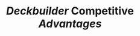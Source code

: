 ---
layout: Four Columns With Titles
title: "***Deckbuilder*** **Competitive** *Advantages*"
title_col1: "**Performance**"
content_col1: |
  • ***Sub-second*** processing
  • *Optimized* algorithms
  • ___Scalable___ architecture
title_col2: "**Quality**"
content_col2: |
  • **Professional** output
  • ***Consistent*** formatting
  • ___Enterprise-grade___ reliability
title_col3: "**Usability**"
content_col3: |
  • *Intuitive* interface
  • **Minimal** learning curve
  • ***Seamless*** integration
title_col4: "**Value**"
content_col4: |
  • ___Transparent___ pricing
  • **Flexible** plans
  • *Proven* ROI
---
